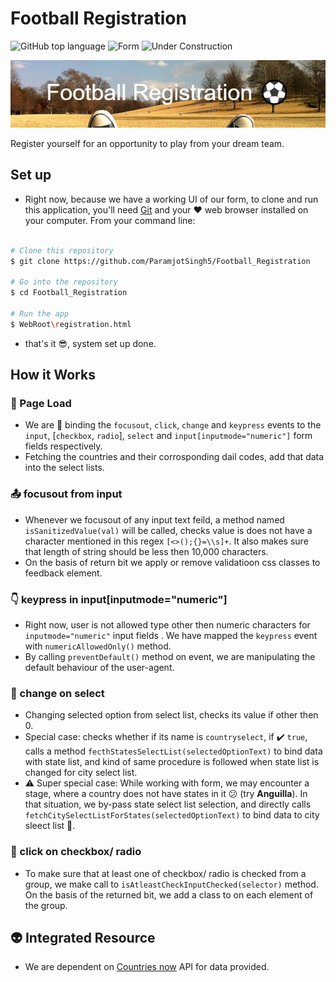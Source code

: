 # Football Registration

![GitHub top language](https://img.shields.io/github/languages/top/ParamjotSingh5/Football_Registration)
![Form](https://img.shields.io/badge/Form📝-brightgreen)
![Under Construction](https://img.shields.io/badge/Under🚧construction-red)  

![alt text](https://github.com/ParamjotSingh5/Football_Registration/blob/footballRegistration/Football_Registration_banner.png?raw=true)

Register yourself for an opportunity to play from your dream team.

## Set up  

* Right now, because we have a working UI of our form, to clone and run this application, you'll need [Git](https://git-scm.com) and your ❤️ web browser installed on your computer. From your command line:

```bash

# Clone this repository
$ git clone https://github.com/ParamjotSingh5/Football_Registration

# Go into the repository
$ cd Football_Registration

# Run the app
$ WebRoot\registration.html

```

* that's it 😎, system set up done.

## How it Works

### 🚀 Page Load

* We are 🔗 binding the `focusout`, `click`, `change` and `keypress` events to the `input`, [`checkbox`, `radio`], `select` and `input[inputmode="numeric"]` form fields respectively.
* Fetching the countries and their corrosponding dail codes, add that data into the select lists.

### 📤 focusout from input

* Whenever we focusout of any input text feild, a method named `isSanitizedValue(val)` will be called, checks value is does not have a character mentioned in this regex `[<>();{}=\\s]+`. It also makes sure that length of string should be less then 10,000 characters.
* On the basis of return bit we apply or remove validatioon css classes to feedback element.

### 👇 keypress in input[inputmode="numeric"]

* Right now, user is not allowed type other then numeric characters for `inputmode="numeric"` input fields . We have mapped the `keypress` event with `numericAllowedOnly()` method.
* By calling `preventDefault()` method on event, we are manipulating the default behaviour of the user-agent.

### 🎰 change on select

* Changing selected option from select list, checks its value if other then 0.
* Special case: checks whether if its name is `countryselect`, if ✔️ `true`, calls a method `fecthStatesSelectList(selectedOptionText)` to bind data with state list, and kind of same procedure is followed when state list is changed for city select list.
* ⚠️ Super special case: While working with form, we may encounter a stage, where a country does not have states in it 😕 (try **Anguilla**). In that situation, we by-pass state select list selection, and directly calls `fetchCitySelectListForStates(selectedOptionText)` to bind data to city sleect list 🧐.

### 📌 click on checkbox/ radio

* To make sure that at least one of checkbox/ radio is checked from a group, we make call to `isAtleastCheckInputChecked(selector)` method. On the basis of the returned bit, we add a class to on each element of the group.

## 👽 Integrated Resource

* We are dependent on [Countries now](https://countriesnow.space/) API for data provided.
